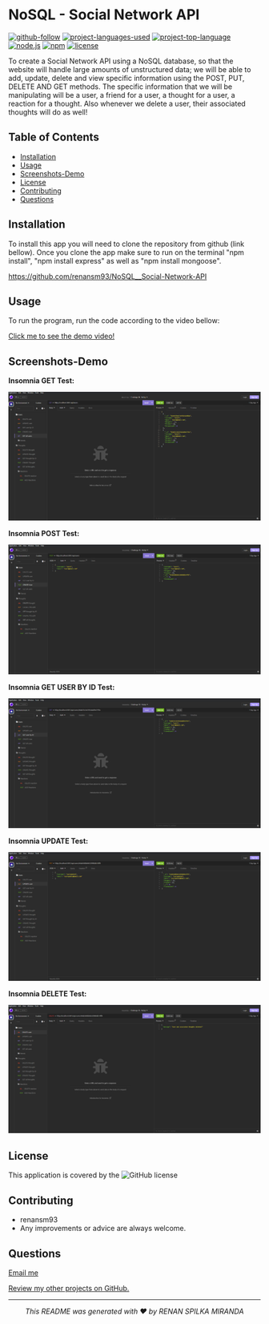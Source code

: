 # NoSQL - Social Network API
[![github-follow](https://img.shields.io/github/followers/israel2800?label=Follow&logoColor=blue&style=social)](https://github.com/renansm93)
[![project-languages-used](https://img.shields.io/github/languages/count/israel2800/team-profile-generator-challenge?color=important)](https://github.com/israel2800/NoSQL-Social-Network-API)
[![project-top-language](https://img.shields.io/github/languages/top/israel2800/NoSQL-Social-Network-API?color=orange)](https://github.com/israel2800/NoSQL-Social-Network-API)
[![node.js](https://img.shields.io/node/v/c?color=orange)](https://nodejs.org/en/)
[![npm](https://img.shields.io/npm/v/npm?color=orange&logo=npm)](https://www.npmjs.com/package/inquirer)
[![license](https://img.shields.io/badge/License-MIT-brightgreen.svg)](https://choosealicense.com/licenses/mit/)

To create a Social Network API using a NoSQL database, so that the website will handle large amounts of unstructured data; we will be able to add, update, delete and view specific information using the POST, PUT, DELETE AND GET methods. The specific information that we will be manipulating will be a user, a friend for a user, a thought for a user, a reaction for a thought. Also whenever we delete a user, their associated thoughts will do as well! 

## Table of Contents
  * [Installation](#installation)
  * [Usage](#usage)  
  * [ Screenshots-Demo ](#screenshots-demo) 
  * [License](#license)
  * [Contributing](#contributing)  
  * [Questions](#questions)


## Installation

To install this app you will need to clone the repository from github (link bellow). Once you clone the app make sure to run on the terminal "npm install", "npm install express" as well as "npm install mongoose".

https://github.com/renansm93/NoSQL__Social-Network-API


## Usage

To run the program, run the code according to the video bellow:

[Click me to see the demo video!](https://drive.google.com/file/d/19kPlHCJs_uMvfAXjDrZ3cMc6X7jv-yEU/view?usp=sharing)

## Screenshots-Demo

**Insomnia GET Test:**

![Screenshot of the GET method with insomnia.](screenshot/GET.png)

**Insomnia POST Test:**

![Screenshot of the POST method with insomnia.](screenshot/POST.png)

**Insomnia GET USER BY ID Test:**

![Screenshot of the GET USER BY ID method with insomnia.](screenshot/USER_BY_ID.png)

**Insomnia UPDATE Test:**

![Screenshot of the UPDATE method with insomnia.](screenshot/UPDATE.png)

**Insomnia DELETE Test:**

![Screenshot of the DELETE method with insomnia.](screenshot/DELETE.png)


## License

This application is covered by the ![GitHub license](https://img.shields.io/badge/license-MIT-blue.svg) 




## Contributing

* renansm93
* Any improvements or advice are always welcome.



## Questions

[Email me](mailto:rs.miranda93@gmail.com)

[Review my other projects on GitHub.](https://www.github.com/renansm93)

<hr>
<p align='center'><i>
This README was generated with ❤️ by RENAN SPILKA MIRANDA
</i></p>